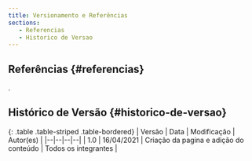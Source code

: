 ```yaml
---
title: Versionamento e Referências
sections:
   - Referencias
   - Historico de Versao
---
```


## Referências {#referencias}

.

## Histórico de Versão {#historico-de-versao}

<div class="table-responsive">

{: .table .table-striped .table-bordered}
| Versão | Data | Modificação | Autor(es) |
|--|--|--|--|
| 1.0 | 16/04/2021 | Criação da pagina e adição do conteúdo | Todos os integrantes |

</div>
